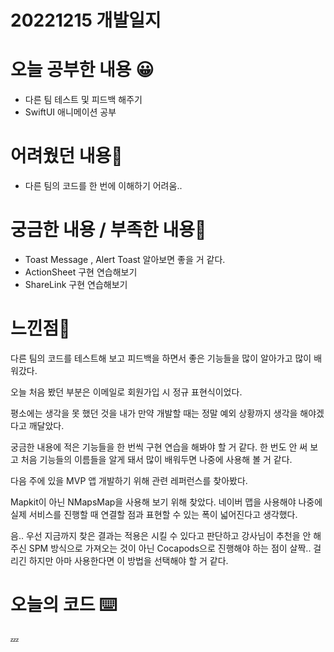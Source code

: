 # 20221215 개발일지

# 오늘 공부한 내용 😀

- 다른 팀 테스트 및 피드백 해주기
- SwiftUI 애니메이션 공부

# 어려웠던 내용🤯

- 다른 팀의 코드를 한 번에 이해하기 어려움..

# 궁금한 내용 / 부족한 내용🤔

- Toast Message , Alert Toast 알아보면 좋을 거 같다.
- ActionSheet 구현 연습해보기
- ShareLink 구현 연습해보기

# 느낀점🤨

다른 팀의 코드를 테스트해 보고 피드백을 하면서 좋은 기능들을 많이 알아가고 많이 배워갔다.

오늘 처음 봤던 부분은 이메일로 회원가입 시 정규 표현식이었다.

평소에는 생각을 못 했던 것을 내가 만약 개발할 때는 정말 예외 상황까지 생각을 해야겠다고 깨달았다.

궁금한 내용에 적은 기능들을 한 번씩 구현 연습을 해봐야 할 거 같다. 한 번도 안 써 보고 처음 기능들의 이름들을 알게 돼서 많이 배워두면 나중에 사용해 볼 거 같다.

다음 주에 있을 MVP 앱 개발하기 위해 관련 레퍼런스를 찾아봤다.

Mapkit이 아닌 NMapsMap을 사용해 보기 위해 찾았다. 네이버 맵을 사용해야 나중에 실제 서비스를 진행할 때 연결할 점과 표현할 수 있는 폭이 넓어진다고 생각했다.

음.. 우선 지금까지 찾은 결과는 적용은 시킬 수 있다고 판단하고 강사님이 추천을 안 해주신 SPM 방식으로 가져오는 것이 아닌 Cocapods으로 진행해야 하는 점이 살짝.. 걸리긴 하지만 아마 사용한다면 이 방법을 선택해야 할 거 같다.

# 오늘의 코드 ⌨️

💤